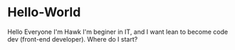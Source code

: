 # Hello-World
Hello Everyone I'm Hawk
I'm beginer in IT, and I want lean to become code dev (front-end developer). Where do I start?
